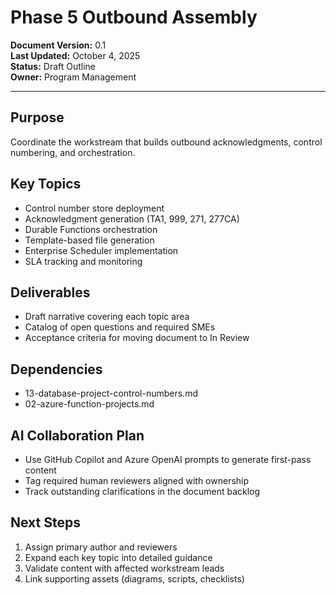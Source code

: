 # Phase 5  Outbound Assembly

**Document Version:** 0.1  
**Last Updated:** October 4, 2025  
**Status:** Draft Outline  
**Owner:** Program Management

---

## Purpose

Coordinate the workstream that builds outbound acknowledgments, control numbering, and orchestration.

## Key Topics

- Control number store deployment
- Acknowledgment generation (TA1, 999, 271, 277CA)
- Durable Functions orchestration
- Template-based file generation
- Enterprise Scheduler implementation
- SLA tracking and monitoring

## Deliverables

- Draft narrative covering each topic area
- Catalog of open questions and required SMEs
- Acceptance criteria for moving document to In Review

## Dependencies

- 13-database-project-control-numbers.md
- 02-azure-function-projects.md

## AI Collaboration Plan

- Use GitHub Copilot and Azure OpenAI prompts to generate first-pass content
- Tag required human reviewers aligned with ownership
- Track outstanding clarifications in the document backlog

## Next Steps

1. Assign primary author and reviewers
2. Expand each key topic into detailed guidance
3. Validate content with affected workstream leads
4. Link supporting assets (diagrams, scripts, checklists)
